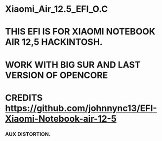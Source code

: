 # Xiaomi_Air_12.5_EFI_O.C
# THIS EFI IS FOR XIAOMI NOTEBOOK AIR 12,5 HACKINTOSH. 
# WORK WITH BIG SUR AND LAST VERSION OF OPENCORE
# CREDITS https://github.com/johnnync13/EFI-Xiaomi-Notebook-air-12-5
### AUX DISTORTION.
